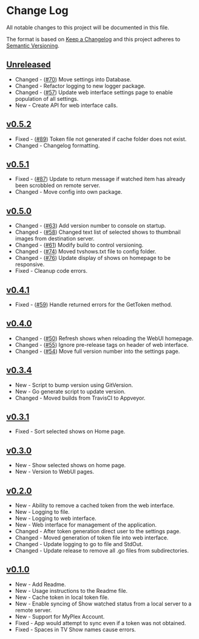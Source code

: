 # Change Log

All notable changes to this project will be documented in this file.

The format is based on [Keep a Changelog](http://keepachangelog.com/) and this project adheres to [Semantic Versioning](http://semver.org/).

<!-- ## [Unreleased]

* New|Changed|Fixed - ([#1](https://github.com/danstis/rmstale/issues/1)) Description
-->

## [Unreleased]

* Changed - ([#70](https://github.com/danstis/rmstale/issues/70)) Move settings into Database.
* Changed - Refactor logging to new logger package.
* Changed - ([#57](https://github.com/danstis/rmstale/issues/57)) Update web interface settings page to enable population of all settings.
* New - Create API for web interface calls.

## [v0.5.2]

* Fixed - ([#89](https://github.com/danstis/rmstale/issues/89)) Token file not generated if cache folder does not exist.
* Changed - Changelog formatting.

## [v0.5.1]

* Fixed - ([#87](https://github.com/danstis/Plex-Sync/issues/87)) Update to return message if watched item has already been scrobbled on remote server.
* Changed - Move config into own package.

## [v0.5.0]

* Changed - ([#63](https://github.com/danstis/Plex-Sync/issues/63)) Add version number to console on startup.
* Changed - ([#58](https://github.com/danstis/Plex-Sync/issues/58)) Changed text list of selected shows to thumbnail images from destination server.
* Changed - ([#61](https://github.com/danstis/Plex-Sync/issues/61)) Modify build to control versioning.
* Changed - ([#74](https://github.com/danstis/Plex-Sync/issues/74)) Moved tvshows.txt file to config folder.
* Changed - ([#76](https://github.com/danstis/Plex-Sync/issues/76)) Update display of shows on homepage to be responsive.
* Fixed - Cleanup code errors.

## [v0.4.1]

* Fixed - ([#59](https://github.com/danstis/Plex-Sync/issues/59)) Handle returned errors for the GetToken method.

## [v0.4.0]

* Changed - ([#50](https://github.com/danstis/Plex-Sync/issues/50)) Refresh shows when reloading the WebUI homepage.
* Changed - ([#55](https://github.com/danstis/Plex-Sync/issues/55)) Ignore pre-release tags on header of web interface.
* Changed - ([#54](https://github.com/danstis/Plex-Sync/issues/54)) Move full version number into the settings page.

## [v0.3.4]

* New - Script to bump version using GitVersion.
* New - Go generate script to update version.
* Changed - Moved builds from TravisCI to Appveyor.

## [v0.3.1]

* Fixed - Sort selected shows on Home page.

## [v0.3.0]

* New - Show selected shows on home page.
* New - Version to WebUI pages.

## [v0.2.0]

* New - Ability to remove a cached token from the web interface.
* New - Logging to file.
* New - Logging to web interface.
* New - Web interface for management of the application.
* Changed - After token generation direct user to the settings page.
* Changed - Moved generation of token file into web interface.
* Changed - Update logging to go to file and StdOut.
* Changed - Update release to remove all .go files from subdirectories.

## [v0.1.0]

* New - Add Readme.
* New - Usage instructions to the Readme file.
* New - Cache token in local token file.
* New - Enable syncing of Show watched status from a local server to a remote server.
* New - Support for MyPlex Account.
* Fixed - App would attempt to sync even if a token was not obtained.
* Fixed - Spaces in TV Show names cause errors.

[unreleased]: https://github.com/danstis/Plex-Sync/compare/v0.5.2...HEAD
[v0.5.2]: https://github.com/danstis/Plex-Sync/compare/v0.5.1...v0.5.2
[v0.5.1]: https://github.com/danstis/Plex-Sync/compare/v0.5.0...v0.5.1
[v0.5.0]: https://github.com/danstis/Plex-Sync/compare/v0.4.1...v0.5.0
[v0.4.1]: https://github.com/danstis/Plex-Sync/compare/v0.4.0...v0.4.1
[v0.4.0]: https://github.com/danstis/Plex-Sync/compare/v0.3.4...v0.4.0
[v0.3.4]: https://github.com/danstis/Plex-Sync/compare/v0.3.1...v0.3.4
[v0.3.1]: https://github.com/danstis/Plex-Sync/compare/v0.3.0...v0.3.1
[v0.3.0]: https://github.com/danstis/Plex-Sync/compare/v0.2.0...v0.3.0
[v0.2.0]: https://github.com/danstis/Plex-Sync/compare/v0.1.0...v0.2.0
[v0.1.0]: https://github.com/danstis/Plex-Sync/compare/v0.0.1...v0.1.0
